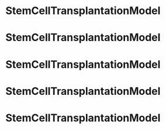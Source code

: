 # StemCellTransplantationModel
# StemCellTransplantationModel
# StemCellTransplantationModel
# StemCellTransplantationModel
# StemCellTransplantationModel

